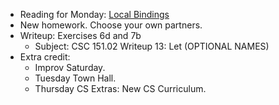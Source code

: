 * Reading for Monday: [Local Bindings](../readings/local-bindings-reading.html)
* New homework.  Choose your own partners.
* Writeup: Exercises 6d and 7b
    * Subject: CSC 151.02 Writeup 13: Let (OPTIONAL NAMES)
* Extra credit: 
    * Improv Saturday.
    * Tuesday Town Hall.
    * Thursday CS Extras: New CS Curriculum.
